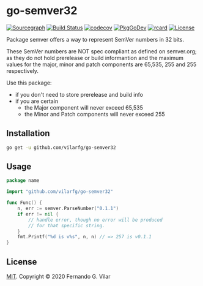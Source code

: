 # go-semver32

[![Sourcegraph](https://sourcegraph.com/github.com/vilarfg/go-semver32/-/badge.svg)](https://sourcegraph.com/github.com/vilarfg/go-semver32?badge)
[![Build Status](https://travis-ci.com/vilarfg/go-semver32.svg?branch=main)](https://travis-ci.com/vilarfg/go-semver32)
[![codecov](https://codecov.io/gh/vilarfg/go-semver32/branch/master/graph/badge.svg?v=4)](https://codecov.io/gh/vilarfg/go-semver32)
[![PkgGoDev](https://pkg.go.dev/badge/github.com/vilarfg/go-semver32)](https://pkg.go.dev/github.com/vilarfg/go-semver32)
[![rcard](https://goreportcard.com/badge/github.com/vilarfg/go-semver32?v=4)](https://goreportcard.com/report/github.com/vilarfg/go-semver32)
[![License](https://img.shields.io/github/license/vilarfg/go-semver32)](https://raw.githubusercontent.com/vilarfg/go-semver32/master/LICENSE)

Package semver offers a way to represent SemVer numbers in 32 bits.

These SemVer numbers are NOT spec compliant as defined on semver.org;
as they do not hold prerelease or build informantion and the maximum values
for the major, minor and patch components are 65,535, 255 and 255
respectively.

Use this package:

- if you don't need to store prerelease and build info
- if you are certain
  - the Major component will never exceed 65,535
  - the Minor and Patch components will never exceed 255

## Installation

```sh
go get -u github.com/vilarfg/go-semver32
```

## Usage

```go
package name

import "github.com/vilarfg/go-semver32"

func Func() {
    n, err := semver.ParseNumber("0.1.1")
    if err != nil {
        // handle error, though no error will be produced 
        // for that specific string.
    }
    fmt.Printf("%d is v%s", n, n) // => 257 is v0.1.1
}
```

## License

[MIT](https://github.com/vilarfg/go-semver32/blob/master/LICENSE). Copyright © 2020 Fernando G. Vilar